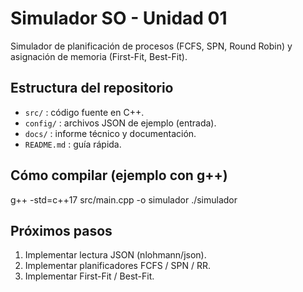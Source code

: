 # Simulador SO - Unidad 01

Simulador de planificación de procesos (FCFS, SPN, Round Robin) y asignación de memoria (First-Fit, Best-Fit).

## Estructura del repositorio
- `src/` : código fuente en C++.
- `config/` : archivos JSON de ejemplo (entrada).
- `docs/` : informe técnico y documentación.
- `README.md` : guía rápida.

## Cómo compilar (ejemplo con g++)
g++ -std=c++17 src/main.cpp -o simulador
./simulador

## Próximos pasos
1. Implementar lectura JSON (nlohmann/json).
2. Implementar planificadores FCFS / SPN / RR.
3. Implementar First-Fit / Best-Fit.
